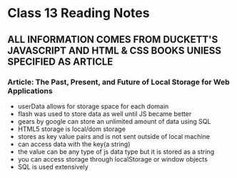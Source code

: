 # Class 13 Reading Notes

## ALL INFORMATION COMES FROM DUCKETT'S JAVASCRIPT AND HTML & CSS BOOKS UNlESS SPECIFIED AS ARTICLE

### Article: The Past, Present, and Future of Local Storage for Web Applications

- userData allows for storage space for each domain
- flash was used to store data as well until JS became better
- gears by google can store an unlimited amount of data using SQL
- HTML5 storage is local/dom storage
- stores as key value pairs and is not sent outside of local machine
- can access data with the key(a string)
- the value can be any type of js data type but it is stored as a string
- you can access storage through localStorage or window objects
- SQL is used extensively
